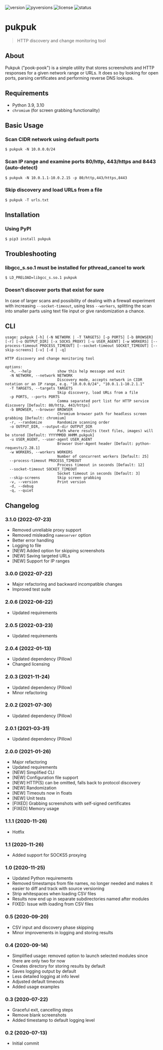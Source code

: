 ![version](https://img.shields.io/pypi/v/pukpuk) ![pyversions](https://img.shields.io/pypi/pyversions/pukpuk) ![license](https://img.shields.io/pypi/l/pukpuk) ![status](https://img.shields.io/pypi/status/pukpuk)

# pukpuk

> HTTP discovery and change monitoring tool

## About

Pukpuk ("pook-pook") is a simple utility that stores screenshots and HTTP responses for a given network range or URLs. It does so by looking for open ports, parsing certificates and performing reverse DNS lookups.

## Requirements

* Python 3.9, 3.10
* `chromium` (for screen grabbing functionality)

## Basic Usage

### Scan CIDR network using default ports

    $ pukpuk -N 10.0.0.0/24

### Scan IP range and examine ports 80/http, 443/https and 8443 (auto-detect)

    $ pukpuk -N 10.0.1.1-10.0.2.15 -p 80/http,443/https,8443

### Skip discovery and load URLs from a file

    $ pukpuk -T urls.txt

## Installation

### Using PyPI

    $ pip3 install pukpuk

## Troubleshooting

### libgcc_s.so.1 must be installed for pthread_cancel to work

    $ LD_PRELOAD=libgcc_s.so.1 pukpuk

### Doesn't discover ports that exist for sure

In case of larger scans and possibility of dealing with a firewall experiment with increasing `--socket-timeout`, using less `--workers`, splitting the scan into smaller parts using text file input or give randomization a chance.

## CLI

```
usage: pukpuk [-h] (-N NETWORK | -T TARGETS) [-p PORTS] [-b BROWSER] [-r] [-o OUTPUT_DIR] [-x SOCKS_PROXY] [-u USER_AGENT] [-w WORKERS] [--process-timeout PROCESS_TIMEOUT] [--socket-timeout SOCKET_TIMEOUT] [--skip-screens] [-v] [-d | -q]

HTTP discovery and change monitoring tool

options:
  -h, --help            show this help message and exit
  -N NETWORK, --network NETWORK
                        Discovery mode, accepts network in CIDR notation or an IP range, e.g. "10.0.0.0/24", "10.0.1.1-10.2.1.1"
  -T TARGETS, --targets TARGETS
                        Skip discovery, load URLs from a file
  -p PORTS, --ports PORTS
                        Comma separated port list for HTTP service discovery [Default: 80/http, 443/https]
  -b BROWSER, --browser BROWSER
                        Chromium browser path for headless screen grabbing [Default: chromium]
  -r, --randomize       Randomize scanning order
  -o OUTPUT_DIR, --output-dir OUTPUT_DIR
                        Path where results (text files, images) will be stored [Default: YYYYMMDD_HHMM.pukpuk]
  -u USER_AGENT, --user-agent USER_AGENT
                        Browser User-Agent header [Default: python-requests/2.28.1]
  -w WORKERS, --workers WORKERS
                        Number of concurrent workers [Default: 25]
  --process-timeout PROCESS_TIMEOUT
                        Process timeout in seconds [Default: 12]
  --socket-timeout SOCKET_TIMEOUT
                        Socket timeout in seconds [Default: 3]
  --skip-screens        Skip screen grabbing
  -v, --version         Print version
  -d, --debug
  -q, --quiet
```

## Changelog

### 3.1.0 (2022-07-23)

* Removed unreliable proxy support
* Removed misleading `nameserver` option
* Better error handling
* Logging to file
* [NEW] Added option for skipping screenshots
* [NEW] Saving targeted URLs
* [NEW] Support for IP ranges

### 3.0.0 (2022-07-22)

* Major refactoring and backward incompatible changes
* Improved test suite

### 2.0.6 (2022-06-22)

* Updated requirements

### 2.0.5 (2022-03-23)

* Updated requirements

### 2.0.4 (2022-01-13)

* Updated dependency (Pillow)
* Changed licensing

### 2.0.3 (2021-11-24)

* Updated dependency (Pillow)
* Minor refactoring

### 2.0.2 (2021-07-30)

* Updated dependency (Pillow)

### 2.0.1 (2021-03-31)

* Updated dependency (Pillow)

### 2.0.0 (2021-01-26)

* Major refactoring
* Updated requirements
* [NEW] Simplified CLI
* [NEW] Configuration file support
* [NEW] HTTP(S) can be omitted, falls back to protocol discovery
* [NEW] Randomization
* [NEW] Timeouts now in floats
* [NEW] Unit tests
* [FIXED] Grabbing screenshots with self-signed certificates
* [FIXED] Memory usage

### 1.1.1 (2020-11-26)

* Hotfix

### 1.1 (2020-11-26)

* Added support for SOCKS5 proxying

### 1.0 (2020-11-25)

* Updated Python requirements
* Removed timestamps from file names, no longer needed and makes it easier to diff and track with source versioning
* Strip whitespaces when loading CSV files
* Results now end up in separate subdirectories named after modules
* FIXED: Issue with loading from CSV files

### 0.5 (2020-09-20)

* CSV input and discovery phase skipping
* Minor improvements in logging and storing results

### 0.4 (2020-09-14)

* Simplified usage: removed option to launch selected modules since there are only two for now
* Creates directory for storing results by default
* Saves logging output by default
* Less detailed logging at info level
* Adjusted default timeouts
* Added usage examples

### 0.3 (2020-07-22)

* Graceful exit, cancelling steps
* Remove blank screenshots
* Added timestamp to default logging level

### 0.2 (2020-07-13)

* Initial commit